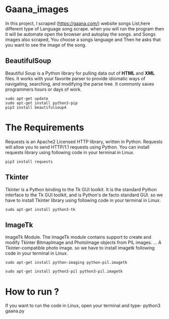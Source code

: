 # Gaana_images

In this project, I scraped (https://gaana.com/) website songs List,here different type of Language song scrape. when you will run the program then it will be automate open the browser and autoplay the songs. and Songs images also scraped, You choose a songs language and Then he asks that you want to see the image of the song.

## BeautifulSoup

Beautiful Soup is a Python library for pulling data out of <b>HTML</b> and <b>XML</b> files. It works with your favorite parser to provide idiomatic ways of navigating, searching, and modifying the parse tree. It commonly saves programmers hours or days of work.

```
sudo apt-get update
sudo apt-get install python3-pip
pip3 install beautifulsoup4
```
# The Requirements

Requests is an Apache2 Licensed HTTP library, written in Python. Requests will allow you to send HTTP/1.1 requests using Python. You can install requests library using following code in your terminal in Linux.
```
pip3 install requests
```
## Tkinter

Tkinter is a Python binding to the Tk GUI toolkit. It is the standard Python interface to the Tk GUI toolkit, and is Python's de facto standard GUI. so we have to install Tkinter library using following code in your terminal in Linux.

```
sudo apt-get install python3-tk
```

## ImageTk

ImageTk Module. The ImageTk module contains support to create and modify Tkinter BitmapImage and PhotoImage objects from PIL images. ... A Tkinter-compatible photo image. so we have to install imagetk following code in your terminal in Linux.

```
sudo apt-get install python-imaging python-pil.imagetk

sudo apt-get install python3-pil python3-pil.imagetk
```
# How to run ?

If you want to run the code in Linux, open your terminal and type- python3 gaana.py

